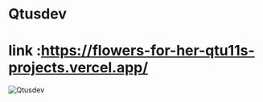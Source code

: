 # Qtusdev
# link :https://flowers-for-her-qtu11s-projects.vercel.app/
![Qtusdev](https://files.catbox.moe/bngpr3.png)
